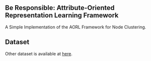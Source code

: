 ##  Be Responsible:  Attribute-Oriented Representation Learning Framework
A Simple Implementation of the AORL Framework for Node Clustering.


##  Dataset
Other dataset is available at [here](https://drive.google.com/drive/folders/1DQnq850E5xl_PDpV7XR_H904GxRFEW1K). 
